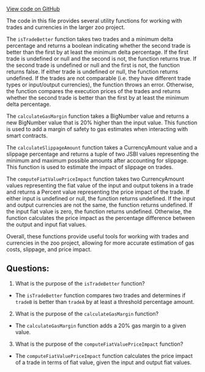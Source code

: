 [View code on GitHub](zoo-labs/zoo/blob/master/core/src/functions/trade.ts)

The code in this file provides several utility functions for working with trades and currencies in the larger zoo project. 

The `isTradeBetter` function takes two trades and a minimum delta percentage and returns a boolean indicating whether the second trade is better than the first by at least the minimum delta percentage. If the first trade is undefined or null and the second is not, the function returns true. If the second trade is undefined or null and the first is not, the function returns false. If either trade is undefined or null, the function returns undefined. If the trades are not comparable (i.e. they have different trade types or input/output currencies), the function throws an error. Otherwise, the function compares the execution prices of the trades and returns whether the second trade is better than the first by at least the minimum delta percentage.

The `calculateGasMargin` function takes a BigNumber value and returns a new BigNumber value that is 20% higher than the input value. This function is used to add a margin of safety to gas estimates when interacting with smart contracts.

The `calculateSlippageAmount` function takes a CurrencyAmount value and a slippage percentage and returns a tuple of two JSBI values representing the minimum and maximum possible amounts after accounting for slippage. This function is used to estimate the impact of slippage on trades.

The `computeFiatValuePriceImpact` function takes two CurrencyAmount values representing the fiat value of the input and output tokens in a trade and returns a Percent value representing the price impact of the trade. If either input is undefined or null, the function returns undefined. If the input and output currencies are not the same, the function returns undefined. If the input fiat value is zero, the function returns undefined. Otherwise, the function calculates the price impact as the percentage difference between the output and input fiat values.

Overall, these functions provide useful tools for working with trades and currencies in the zoo project, allowing for more accurate estimation of gas costs, slippage, and price impact.
## Questions: 
 1. What is the purpose of the `isTradeBetter` function?
- The `isTradeBetter` function compares two trades and determines if `tradeB` is better than `tradeA` by at least a threshold percentage amount.

2. What is the purpose of the `calculateGasMargin` function?
- The `calculateGasMargin` function adds a 20% gas margin to a given value.

3. What is the purpose of the `computeFiatValuePriceImpact` function?
- The `computeFiatValuePriceImpact` function calculates the price impact of a trade in terms of fiat value, given the input and output fiat values.
